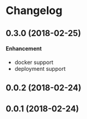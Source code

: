# Changelog
<!--
## Next
#### Enhancement
#### Bug fix
#### Internal
-->
<!--
## 0.0.0 (YYYY-MM-DD)
#### Enhancement
* example
-->
## 0.3.0 (2018-02-25)
#### Enhancement
* docker support
* deployment support

## 0.0.2 (2018-02-24)
## 0.0.1 (2018-02-24)
